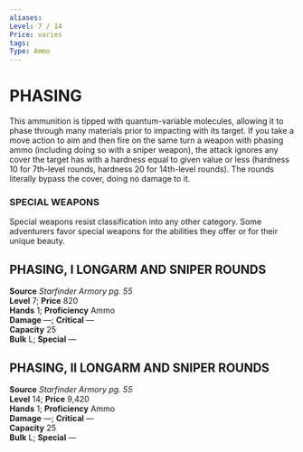 ```yaml
---
aliases: 
Level: 7 / 14
Price: varies
tags: 
Type: Ammo
---
```

# PHASING
This ammunition is tipped with quantum-variable molecules, allowing it to phase through many materials prior to impacting with its target. If you take a move action to aim and then fire on the same turn a weapon with phasing ammo (including doing so with a sniper weapon), the attack ignores any cover the target has with a hardness equal to given value or less (hardness 10 for 7th-level rounds, hardness 20 for 14th-level rounds). The rounds literally bypass the cover, doing no damage to it.

### SPECIAL WEAPONS

Special weapons resist classification into any other category. Some adventurers favor special weapons for the abilities they offer or for their unique beauty.  

##  PHASING, I LONGARM AND SNIPER ROUNDS

**Source** _Starfinder Armory pg. 55_  
**Level** 7; **Price** 820  
**Hands** 1; **Proficiency** Ammo  
**Damage** —; **Critical** —  
**Capacity** 25  
**Bulk** L; **Special** —

##  PHASING, II LONGARM AND SNIPER ROUNDS

**Source** _Starfinder Armory pg. 55_  
**Level** 14; **Price** 9,420  
**Hands** 1; **Proficiency** Ammo  
**Damage** —; **Critical** —  
**Capacity** 25  
**Bulk** L; **Special** —